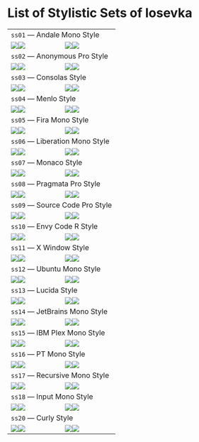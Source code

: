 # List of Stylistic Sets of Iosevka

<!-- BEGIN Section-OT-Stylistic-Sets -->
<!-- THIS SECTION IS AUTOMATICALLY GENERATED. DO NOT EDIT. -->

<table>
<tr>
<td colspan="2"><code>ss01</code> — Andale Mono Style</td>
</tr>
<tr><td><img src="../images/ss-u-ss01-1.light.svg#gh-light-mode-only"/><img src="../images/ss-u-ss01-1.dark.svg#gh-dark-mode-only"/></td><td><img src="../images/ss-i-ss01-1.light.svg#gh-light-mode-only"/><img src="../images/ss-i-ss01-1.dark.svg#gh-dark-mode-only"/></td></tr>
<tr>
<td colspan="2"><code>ss02</code> — Anonymous Pro Style</td>
</tr>
<tr><td><img src="../images/ss-u-ss02-1.light.svg#gh-light-mode-only"/><img src="../images/ss-u-ss02-1.dark.svg#gh-dark-mode-only"/></td><td><img src="../images/ss-i-ss02-1.light.svg#gh-light-mode-only"/><img src="../images/ss-i-ss02-1.dark.svg#gh-dark-mode-only"/></td></tr>
<tr>
<td colspan="2"><code>ss03</code> — Consolas Style</td>
</tr>
<tr><td><img src="../images/ss-u-ss03-1.light.svg#gh-light-mode-only"/><img src="../images/ss-u-ss03-1.dark.svg#gh-dark-mode-only"/></td><td><img src="../images/ss-i-ss03-1.light.svg#gh-light-mode-only"/><img src="../images/ss-i-ss03-1.dark.svg#gh-dark-mode-only"/></td></tr>
<tr>
<td colspan="2"><code>ss04</code> — Menlo Style</td>
</tr>
<tr><td><img src="../images/ss-u-ss04-1.light.svg#gh-light-mode-only"/><img src="../images/ss-u-ss04-1.dark.svg#gh-dark-mode-only"/></td><td><img src="../images/ss-i-ss04-1.light.svg#gh-light-mode-only"/><img src="../images/ss-i-ss04-1.dark.svg#gh-dark-mode-only"/></td></tr>
<tr>
<td colspan="2"><code>ss05</code> — Fira Mono Style</td>
</tr>
<tr><td><img src="../images/ss-u-ss05-1.light.svg#gh-light-mode-only"/><img src="../images/ss-u-ss05-1.dark.svg#gh-dark-mode-only"/></td><td><img src="../images/ss-i-ss05-1.light.svg#gh-light-mode-only"/><img src="../images/ss-i-ss05-1.dark.svg#gh-dark-mode-only"/></td></tr>
<tr>
<td colspan="2"><code>ss06</code> — Liberation Mono Style</td>
</tr>
<tr><td><img src="../images/ss-u-ss06-1.light.svg#gh-light-mode-only"/><img src="../images/ss-u-ss06-1.dark.svg#gh-dark-mode-only"/></td><td><img src="../images/ss-i-ss06-1.light.svg#gh-light-mode-only"/><img src="../images/ss-i-ss06-1.dark.svg#gh-dark-mode-only"/></td></tr>
<tr>
<td colspan="2"><code>ss07</code> — Monaco Style</td>
</tr>
<tr><td><img src="../images/ss-u-ss07-1.light.svg#gh-light-mode-only"/><img src="../images/ss-u-ss07-1.dark.svg#gh-dark-mode-only"/></td><td><img src="../images/ss-i-ss07-1.light.svg#gh-light-mode-only"/><img src="../images/ss-i-ss07-1.dark.svg#gh-dark-mode-only"/></td></tr>
<tr>
<td colspan="2"><code>ss08</code> — Pragmata Pro Style</td>
</tr>
<tr><td><img src="../images/ss-u-ss08-1.light.svg#gh-light-mode-only"/><img src="../images/ss-u-ss08-1.dark.svg#gh-dark-mode-only"/></td><td><img src="../images/ss-i-ss08-1.light.svg#gh-light-mode-only"/><img src="../images/ss-i-ss08-1.dark.svg#gh-dark-mode-only"/></td></tr>
<tr>
<td colspan="2"><code>ss09</code> — Source Code Pro Style</td>
</tr>
<tr><td><img src="../images/ss-u-ss09-1.light.svg#gh-light-mode-only"/><img src="../images/ss-u-ss09-1.dark.svg#gh-dark-mode-only"/></td><td><img src="../images/ss-i-ss09-1.light.svg#gh-light-mode-only"/><img src="../images/ss-i-ss09-1.dark.svg#gh-dark-mode-only"/></td></tr>
<tr>
<td colspan="2"><code>ss10</code> — Envy Code R Style</td>
</tr>
<tr><td><img src="../images/ss-u-ss10-1.light.svg#gh-light-mode-only"/><img src="../images/ss-u-ss10-1.dark.svg#gh-dark-mode-only"/></td><td><img src="../images/ss-i-ss10-1.light.svg#gh-light-mode-only"/><img src="../images/ss-i-ss10-1.dark.svg#gh-dark-mode-only"/></td></tr>
<tr>
<td colspan="2"><code>ss11</code> — X Window Style</td>
</tr>
<tr><td><img src="../images/ss-u-ss11-1.light.svg#gh-light-mode-only"/><img src="../images/ss-u-ss11-1.dark.svg#gh-dark-mode-only"/></td><td><img src="../images/ss-i-ss11-1.light.svg#gh-light-mode-only"/><img src="../images/ss-i-ss11-1.dark.svg#gh-dark-mode-only"/></td></tr>
<tr>
<td colspan="2"><code>ss12</code> — Ubuntu Mono Style</td>
</tr>
<tr><td><img src="../images/ss-u-ss12-1.light.svg#gh-light-mode-only"/><img src="../images/ss-u-ss12-1.dark.svg#gh-dark-mode-only"/></td><td><img src="../images/ss-i-ss12-1.light.svg#gh-light-mode-only"/><img src="../images/ss-i-ss12-1.dark.svg#gh-dark-mode-only"/></td></tr>
<tr>
<td colspan="2"><code>ss13</code> — Lucida Style</td>
</tr>
<tr><td><img src="../images/ss-u-ss13-1.light.svg#gh-light-mode-only"/><img src="../images/ss-u-ss13-1.dark.svg#gh-dark-mode-only"/></td><td><img src="../images/ss-i-ss13-1.light.svg#gh-light-mode-only"/><img src="../images/ss-i-ss13-1.dark.svg#gh-dark-mode-only"/></td></tr>
<tr>
<td colspan="2"><code>ss14</code> — JetBrains Mono Style</td>
</tr>
<tr><td><img src="../images/ss-u-ss14-1.light.svg#gh-light-mode-only"/><img src="../images/ss-u-ss14-1.dark.svg#gh-dark-mode-only"/></td><td><img src="../images/ss-i-ss14-1.light.svg#gh-light-mode-only"/><img src="../images/ss-i-ss14-1.dark.svg#gh-dark-mode-only"/></td></tr>
<tr>
<td colspan="2"><code>ss15</code> — IBM Plex Mono Style</td>
</tr>
<tr><td><img src="../images/ss-u-ss15-1.light.svg#gh-light-mode-only"/><img src="../images/ss-u-ss15-1.dark.svg#gh-dark-mode-only"/></td><td><img src="../images/ss-i-ss15-1.light.svg#gh-light-mode-only"/><img src="../images/ss-i-ss15-1.dark.svg#gh-dark-mode-only"/></td></tr>
<tr>
<td colspan="2"><code>ss16</code> — PT Mono Style</td>
</tr>
<tr><td><img src="../images/ss-u-ss16-1.light.svg#gh-light-mode-only"/><img src="../images/ss-u-ss16-1.dark.svg#gh-dark-mode-only"/></td><td><img src="../images/ss-i-ss16-1.light.svg#gh-light-mode-only"/><img src="../images/ss-i-ss16-1.dark.svg#gh-dark-mode-only"/></td></tr>
<tr>
<td colspan="2"><code>ss17</code> — Recursive Mono Style</td>
</tr>
<tr><td><img src="../images/ss-u-ss17-1.light.svg#gh-light-mode-only"/><img src="../images/ss-u-ss17-1.dark.svg#gh-dark-mode-only"/></td><td><img src="../images/ss-i-ss17-1.light.svg#gh-light-mode-only"/><img src="../images/ss-i-ss17-1.dark.svg#gh-dark-mode-only"/></td></tr>
<tr>
<td colspan="2"><code>ss18</code> — Input Mono Style</td>
</tr>
<tr><td><img src="../images/ss-u-ss18-1.light.svg#gh-light-mode-only"/><img src="../images/ss-u-ss18-1.dark.svg#gh-dark-mode-only"/></td><td><img src="../images/ss-i-ss18-1.light.svg#gh-light-mode-only"/><img src="../images/ss-i-ss18-1.dark.svg#gh-dark-mode-only"/></td></tr>
<tr>
<td colspan="2"><code>ss20</code> — Curly Style</td>
</tr>
<tr><td><img src="../images/ss-u-ss20-1.light.svg#gh-light-mode-only"/><img src="../images/ss-u-ss20-1.dark.svg#gh-dark-mode-only"/></td><td><img src="../images/ss-i-ss20-1.light.svg#gh-light-mode-only"/><img src="../images/ss-i-ss20-1.dark.svg#gh-dark-mode-only"/></td></tr>
</table>

<!-- END Section-OT-Stylistic-Sets -->
